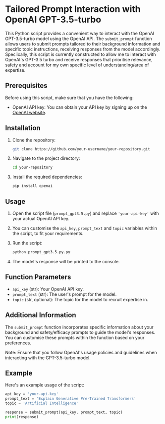 # Tailored Prompt Interaction with OpenAI GPT-3.5-turbo

This Python script provides a convenient way to interact with the OpenAI GPT-3.5-turbo model using the OpenAI API. The `submit_prompt` function allows users to submit prompts tailored to their background information and specific topic instructions, receiving responses from the model accordingly. Speciically, this script is currently constructed to allow me to interact with OpenAI's GPT-3.5 turbo and receive responses that prioritise relevance, safety and account for my own specific level of understanding/area of expertise.

## Prerequisites

Before using this script, make sure that you have the following:

- OpenAI API key: You can obtain your API key by signing up on the [OpenAI website](https://beta.openai.com/signup/).

## Installation

1. Clone the repository:

    ```bash
    git clone https://github.com/your-username/your-repository.git
    ```

2. Navigate to the project directory:

    ```bash
    cd your-repository
    ```

3. Install the required dependencies:

    ```bash
    pip install openai
    ```

## Usage

1. Open the script file (`prompt_gpt3.5.py`) and replace `'your-api-key'` with your actual OpenAI API key.

2. You can customise the `api_key`, `prompt_text` and `topic` variables within the script, to fit your requirements.

3. Run the script:

    ```bash
    python prompt_gpt3.5.py.py
    ```

4. The model's response will be printed to the console.

## Function Parameters

- `api_key` (str): Your OpenAI API key.
- `prompt_text` (str): The user's prompt for the model.
- `topic` (str, optional): The topic for the model to recruit expertise in.

## Additional Information

The `submit_prompt` function incorporates specific information about your background and safety/efficacy prompts to guide the model's responses. You can customise these prompts within the function based on your preferences.

Note: Ensure that you follow OpenAI's usage policies and guidelines when interacting with the GPT-3.5-turbo model.

## Example

Here's an example usage of the script:

```python
api_key = 'your-api-key'
prompt_text = 'Explain Generative Pre-Trained Transformers'
topic = 'Artificial Intelligence'

response = submit_prompt(api_key, prompt_text, topic)
print(response)
